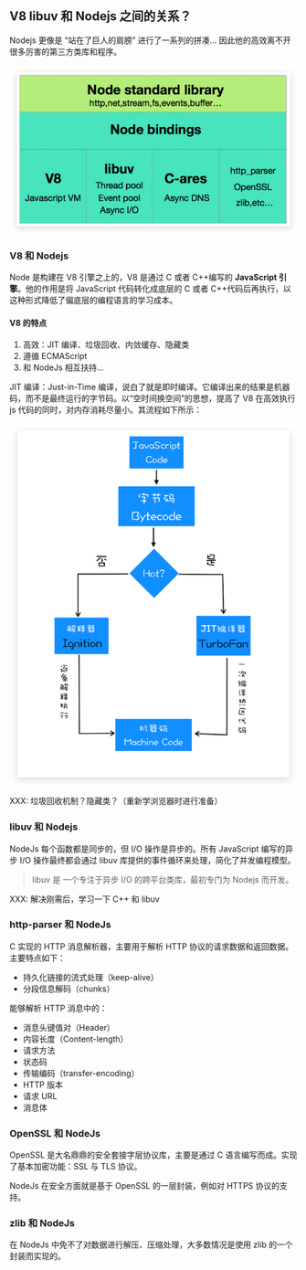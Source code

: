 ## V8 libuv 和 Nodejs 之间的关系？

Nodejs 更像是 “站在了巨人的肩膀” 进行了一系列的拼凑... 因此他的高效离不开很多厉害的第三方类库和程序。

![](../img/NodeJs/NodeJs架构.jpg)

### V8 和 Nodejs

Node 是构建在 V8 引擎之上的，V8 是通过 C 或者 C++编写的 **JavaScript 引擎**。他的作用是将 JavaScript 代码转化成底层的 C 或者 C++代码后再执行，以这种形式降低了偏底层的编程语言的学习成本。

#### V8 的特点

1. 高效：JIT 编译、垃圾回收、内敛缓存、隐藏类
2. 遵循 ECMAScript
3. 和 NodeJs 相互扶持...

JIT 编译：Just-in-Time 编译，说白了就是即时编译。它编译出来的结果是机器码，而不是最终运行的字节码。以“空时间换空间”的思想，提高了 V8 在高效执行 js 代码的同时，对内存消耗尽量小。其流程如下所示：

![](../img/浏览器/JIT.jpg)

XXX: 垃圾回收机制？隐藏类？（重新学浏览器时进行准备）

### libuv 和 Nodejs

NodeJs 每个函数都是同步的，但 I/O 操作是异步的。所有 JavaScript 编写的异步 I/O 操作最终都会通过 libuv 库提供的事件循环来处理，简化了并发编程模型。

> libuv 是 一个专注于异步 I/O 的跨平台类库，最初专门为 Nodejs 而开发。

XXX: 解决刚需后，学习一下 C++ 和 libuv

### http-parser 和 NodeJs

C 实现的 HTTP 消息解析器，主要用于解析 HTTP 协议的请求数据和返回数据。主要特点如下：

- 持久化链接的流式处理（keep-alive）
- 分段信息解码（chunks）

能够解析 HTTP 消息中的：

- 消息头键值对（Header）
- 内容长度（Content-length）
- 请求方法
- 状态码
- 传输编码（transfer-encoding）
- HTTP 版本
- 请求 URL
- 消息体

### OpenSSL 和 NodeJs

OpenSSL 是大名鼎鼎的安全套接字层协议库，主要是通过 C 语言编写而成。实现了基本加密功能：SSL 与 TLS 协议。

NodeJs 在安全方面就是基于 OpenSSL 的一层封装，例如对 HTTPS 协议的支持。

### zlib 和 NodeJs

在 NodeJs 中免不了对数据进行解压、压缩处理，大多数情况是使用 zlib 的一个封装而实现的。
